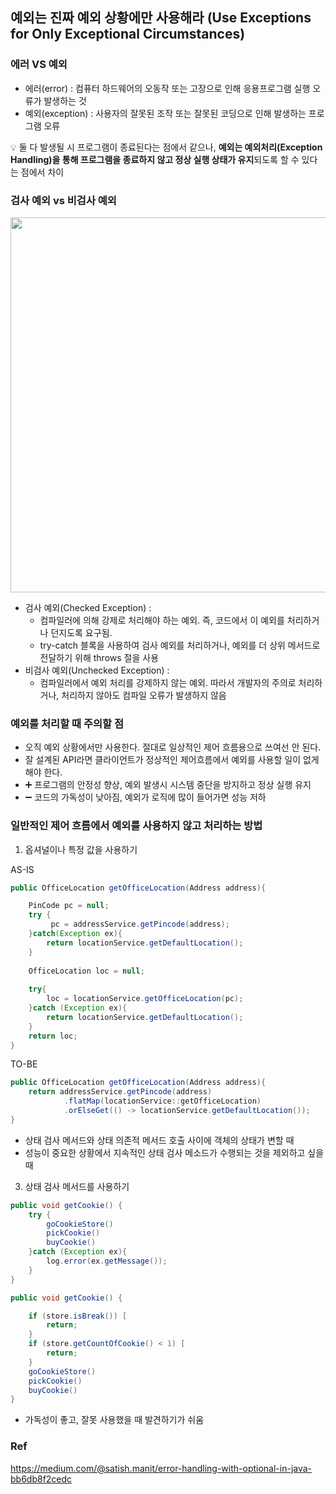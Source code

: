 ## 예외는 진짜 예외 상황에만 사용해라 (Use Exceptions for Only Exceptional Circumstances)

### 에러 VS 예외
- 에러(error) : 컴퓨터 하드웨어의 오동작 또는 고장으로 인해 응용프로그램 실행 오류가 발생하는 것
- 예외(exception) : 사용자의 잘못된 조작 또는 잘못된 코딩으로 인해 발생하는 프로그램 오류     

💡 둘 다 발생될 시 프로그램이 종료된다는 점에서 같으나, <b>예외는 예외처리(Exception Handling)을 통해 프로그램을 종료하지 않고 정상 실행 상태가 유지</b>되도록 할 수 있다는 점에서 차이

### 검사 예외 vs 비검사 예외
<img src="https://github.com/NoSubject-Study/effective-java-study/assets/37797830/f73e08b3-dfe9-4bd6-b53a-6663211de34c" width="600"></img>
- 검사 예외(Checked Exception) :
  - 컴파일러에 의해 강제로 처리해야 하는 예외. 즉, 코드에서 이 예외를 처리하거나 던지도록 요구됨.
  - try-catch 블록을 사용하여 검사 예외를 처리하거나, 예외를 더 상위 메서드로 전달하기 위해 throws 절을 사용
- 비검사 예외(Unchecked Exception) :
  - 컴파일러에서 예외 처리를 강제하지 않는 예외. 따라서 개발자의 주의로 처리하거나, 처리하지 않아도 컴파일 오류가 발생하지 않음
 
### 예외를 처리할 때 주의할 점
- 오직 예외 상황에서만 사용한다. 절대로 일상적인 제어 흐름용으로 쓰여선 안 된다.
- 잘 설계된 API라면 클라이언트가 정상적인 제어흐름에서 예외를 사용할 일이 없게 해야 한다.
- ➕ 프로그램의 안정성 향상, 예외 발생시 시스템 중단을 방지하고 정상 실행 유지
- ➖ 코드의 가독성이 낮아짐, 예외가 로직에 많이 들어가면 성능 저하

### 일반적인 제어 흐름에서 예외를 사용하지 않고 처리하는 방법
1. 옵셔널이나 특정 값을 사용하기

AS-IS
``` java
public OfficeLocation getOfficeLocation(Address address){

    PinCode pc = null;
    try {
         pc = addressService.getPincode(address);
    }catch(Exception ex){
        return locationService.getDefaultLocation();
    }
    
    OfficeLocation loc = null;
    
    try{
        loc = locationService.getOfficeLocation(pc);
    }catch (Exception ex){
        return locationService.getDefaultLocation();
    }
    return loc;
}
```

TO-BE
``` java
public OfficeLocation getOfficeLocation(Address address){
    return addressService.getPincode(address)
            .flatMap(locationService::getOfficeLocation)
            .orElseGet(() -> locationService.getDefaultLocation());
}
```
- 상태 검사 메서드와 상태 의존적 메서드 호출 사이에 객체의 상태가 변할 때
- 성능이 중요한 상황에서 지속적인 상태 검사 메소드가 수행되는 것을 제외하고 싶을때


3. 상태 검사 메서드를 사용하기
``` java
public void getCookie() {
    try {
        goCookieStore()
        pickCookie()
        buyCookie()
    }catch (Exception ex){
        log.error(ex.getMessage());
    }
}

public void getCookie() {

    if (store.isBreak()) [
        return;
    }
    if (store.getCountOfCookie() < 1) [
        return;
    }
    goCookieStore()
    pickCookie()
    buyCookie()
}
```
- 가독성이 좋고, 잘못 사용했을 때 발견하기가 쉬움


### Ref
https://medium.com/@satish.manit/error-handling-with-optional-in-java-bb6db8f2cedc
